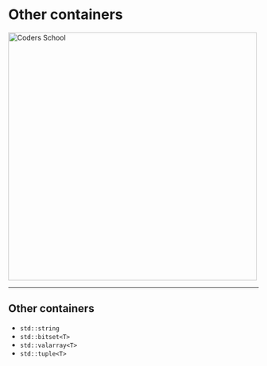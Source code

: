 <!-- .slide: data-background="#111111" -->

# Other containers

<a href="https://coders.school">
    <img width="500" src="../img/coders_school_logo.png" alt="Coders School" class="plain">
</a>

___

## Other containers

* <!-- .element: class="fragment fade-in" --> <code>std::string</code>
* <!-- .element: class="fragment fade-in" --> <code>std::bitset&lt;T&gt;</code>
* <!-- .element: class="fragment fade-in" --> <code>std::valarray&lt;T&gt;</code>
* <!-- .element: class="fragment fade-in" --> <code>std::tuple&lt;T&gt;</code>
